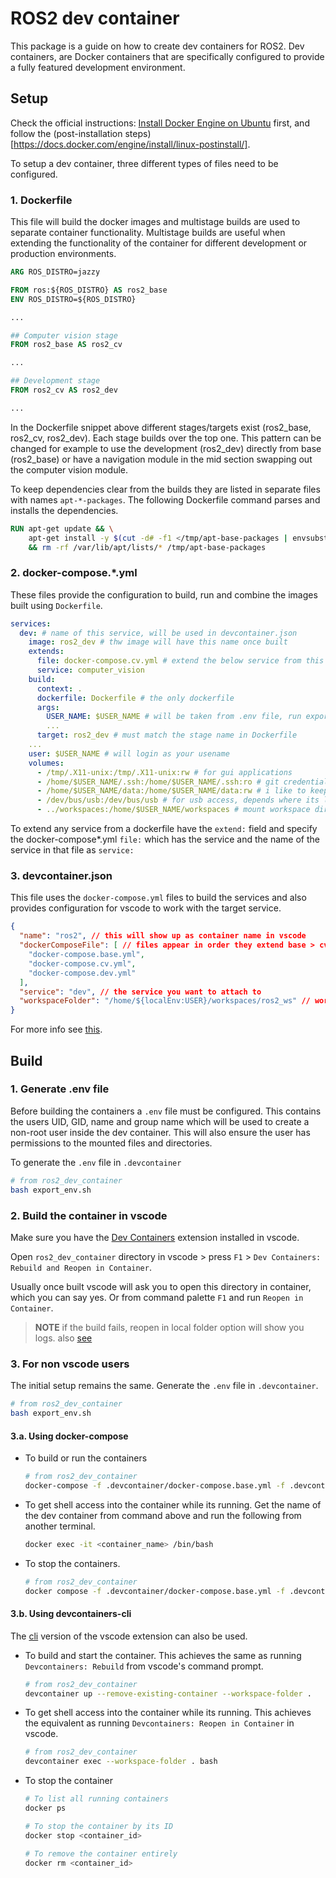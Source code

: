 # ROS2 dev container

This package is a guide on how to create dev containers for ROS2.
Dev containers, are Docker containers that are specifically configured to provide a fully featured development environment.

## Setup

Check the official instructions: [Install Docker Engine on Ubuntu](https://docs.docker.com/engine/install/ubuntu/) first, and follow the (post-installation steps)[https://docs.docker.com/engine/install/linux-postinstall/].

To setup a dev container, three different types of files need to be configured.

### 1. Dockerfile

This file will build the docker images and multistage builds are used to separate container functionality.
Multistage builds are useful when extending the functionality of the container for different development or production environments.

```Dockerfile
ARG ROS_DISTRO=jazzy

FROM ros:${ROS_DISTRO} AS ros2_base
ENV ROS_DISTRO=${ROS_DISTRO}

...

## Computer vision stage
FROM ros2_base AS ros2_cv

...

## Development stage
FROM ros2_cv AS ros2_dev

...
```

In the Dockerfile snippet above different stages/targets exist (ros2_base, ros2_cv, ros2_dev). Each stage builds over the top one.
This pattern can be changed for example to use the development (ros2_dev) directly from base (ros2_base) or have a navigation module in the mid section swapping out the computer vision module.

To keep dependencies clear from the builds they are listed in separate files with names `apt-*-packages`.
The following Dockerfile command parses and installs the dependencies.

```Dockerfile
RUN apt-get update && \
    apt-get install -y $(cut -d# -f1 </tmp/apt-base-packages | envsubst) \
    && rm -rf /var/lib/apt/lists/* /tmp/apt-base-packages
```

### 2. docker-compose.*.yml

These files provide the configuration to build, run and combine the images built using `Dockerfile`.

```yaml
services:
  dev: # name of this service, will be used in devcontainer.json
    image: ros2_dev # thw image will have this name once built
    extends:
      file: docker-compose.cv.yml # extend the below service from this file
      service: computer_vision
    build:
      context: .
      dockerfile: Dockerfile # the only dockerfile
      args:
        USER_NAME: $USER_NAME # will be taken from .env file, run export_env.sh first
        ...
      target: ros2_dev # must match the stage name in Dockerfile
    ...
    user: $USER_NAME # will login as your usename
    volumes:
      - /tmp/.X11-unix:/tmp/.X11-unix:rw # for gui applications
      - /home/$USER_NAME/.ssh:/home/$USER_NAME/.ssh:ro # git credentials
      - /home/$USER_NAME/data:/home/$USER_NAME/data:rw # i like to keep data this way
      - /dev/bus/usb:/dev/bus/usb # for usb access, depends where its located
      - ../workspaces:/home/$USER_NAME/workspaces # mount workspace directory inside the container
```

To extend any service from a dockerfile have the `extend:` field and specify the docker-compose*.yml `file:` which has the service and the name of the service in that file as `service:`

### 3. devcontainer.json

This file uses the `docker-compose.yml` files to build the services and also provides configuration for vscode to work with the target service.

```json
{
  "name": "ros2", // this will show up as container name in vscode
  "dockerComposeFile": [ // files appear in order they extend base > cv > dev
    "docker-compose.base.yml",
    "docker-compose.cv.yml",
    "docker-compose.dev.yml"
  ],
  "service": "dev", // the service you want to attach to
  "workspaceFolder": "/home/${localEnv:USER}/workspaces/ros2_ws" // workspace dir to open by default inside your service
}
```

For more info see [this](https://code.visualstudio.com/docs/devcontainers/create-dev-container).

## Build

### 1. Generate .env file

Before building the containers a `.env` file must be configured. This contains the users UID, GID, name and group name which will be used to create a non-root user inside the dev container. This will also ensure the user has permissions to the mounted files and directories.

To generate the `.env` file in `.devcontainer`

```bash
# from ros2_dev_container
bash export_env.sh
```

### 2. Build the container in vscode

Make sure you have the [Dev Containers](https://marketplace.visualstudio.com/items?itemName=ms-vscode-remote.remote-containers) extension installed in vscode.

Open `ros2_dev_container` directory in vscode > press `F1` > `Dev Containers: Rebuild and Reopen in Container`.

Usually once built vscode will ask you to open this directory in container, which you can say yes.
Or from command palette `F1` and run `Reopen in Container`.

> **NOTE** if the build fails, reopen in local folder option will show you logs. also [see](https://code.visualstudio.com/docs/devcontainers/create-dev-container#_full-configuration-edit-loop)

### 3. For non vscode users

The initial setup remains the same. Generate the `.env` file in `.devcontainer`.

```bash
# from ros2_dev_container
bash export_env.sh
```

#### 3.a. Using docker-compose

- To build or run the containers

  ```bash
  # from ros2_dev_container
  docker-compose -f .devcontainer/docker-compose.base.yml -f .devcontainer/docker-compose.cv.yml -f .devcontainer/docker-compose.dev.yml up -d
  ```

- To get shell access into the container while its running. Get the name of the dev container from command above and run the following from another terminal.

  ```bash
  docker exec -it <container_name> /bin/bash
  ```

- To stop the containers.

  ```bash
  # from ros2_dev_container
  docker compose -f .devcontainer/docker-compose.base.yml -f .devcontainer/docker-compose.cv.yml -f .devcontainer/docker-compose.dev.yml down
  ```

#### 3.b. Using devcontainers-cli

The [cli](https://github.com/devcontainers/cli) version of the vscode extension can also be used.

- To build and start the container. This achieves the same as running `Devcontainers: Rebuild` from vscode's command prompt.

  ```bash
  # from ros2_dev_container
  devcontainer up --remove-existing-container --workspace-folder .
  ``` 

- To get shell access into the container while its running. This achieves the equivalent as running `Devcontainers: Reopen in Container` in vscode.

  ```bash
  # from ros2_dev_container
  devcontainer exec --workspace-folder . bash
  ``` 

- To stop the container

  ```bash
  # To list all running containers
  docker ps
  
  # To stop the container by its ID
  docker stop <container_id>
  
  # To remove the container entirely
  docker rm <container_id>
  ```
